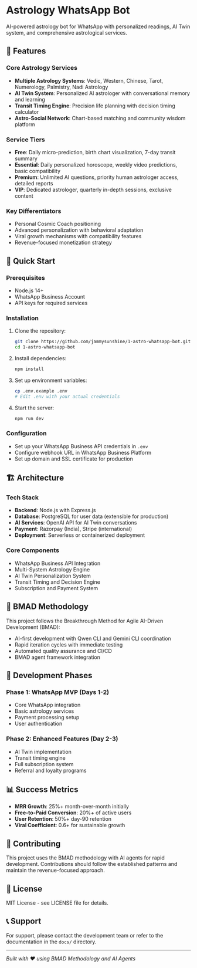 # Astrology WhatsApp Bot

AI-powered astrology bot for WhatsApp with personalized readings, AI Twin system, and comprehensive astrological services.

## 🌟 Features

### Core Astrology Services
- **Multiple Astrology Systems**: Vedic, Western, Chinese, Tarot, Numerology, Palmistry, Nadi Astrology
- **AI Twin System**: Personalized AI astrologer with conversational memory and learning
- **Transit Timing Engine**: Precision life planning with decision timing calculator
- **Astro-Social Network**: Chart-based matching and community wisdom platform

### Service Tiers
- **Free**: Daily micro-prediction, birth chart visualization, 7-day transit summary
- **Essential**: Daily personalized horoscope, weekly video predictions, basic compatibility
- **Premium**: Unlimited AI questions, priority human astrologer access, detailed reports
- **VIP**: Dedicated astrologer, quarterly in-depth sessions, exclusive content

### Key Differentiators
- Personal Cosmic Coach positioning
- Advanced personalization with behavioral adaptation
- Viral growth mechanisms with compatibility features
- Revenue-focused monetization strategy

## 🚀 Quick Start

### Prerequisites
- Node.js 14+ 
- WhatsApp Business Account
- API keys for required services

### Installation
1. Clone the repository:
   ```bash
   git clone https://github.com/jammysunshine/1-astro-whatsapp-bot.git
   cd 1-astro-whatsapp-bot
   ```

2. Install dependencies:
   ```bash
   npm install
   ```

3. Set up environment variables:
   ```bash
   cp .env.example .env
   # Edit .env with your actual credentials
   ```

4. Start the server:
   ```bash
   npm run dev
   ```

### Configuration
- Set up your WhatsApp Business API credentials in `.env`
- Configure webhook URL in WhatsApp Business Platform
- Set up domain and SSL certificate for production

## 🏗️ Architecture

### Tech Stack
- **Backend**: Node.js with Express.js
- **Database**: PostgreSQL for user data (extensible for production)
- **AI Services**: OpenAI API for AI Twin conversations
- **Payment**: Razorpay (India), Stripe (international)
- **Deployment**: Serverless or containerized deployment

### Core Components
- WhatsApp Business API Integration
- Multi-System Astrology Engine
- AI Twin Personalization System
- Transit Timing and Decision Engine
- Subscription and Payment System

## 📝 BMAD Methodology

This project follows the Breakthrough Method for Agile AI-Driven Development (BMAD):
- AI-first development with Qwen CLI and Gemini CLI coordination
- Rapid iteration cycles with immediate testing
- Automated quality assurance and CI/CD
- BMAD agent framework integration

## 🎯 Development Phases

### Phase 1: WhatsApp MVP (Days 1-2)
- Core WhatsApp integration
- Basic astrology services
- Payment processing setup
- User authentication

### Phase 2: Enhanced Features (Day 2-3)
- AI Twin implementation
- Transit timing engine
- Full subscription system
- Referral and loyalty programs

## 📊 Success Metrics

- **MRR Growth**: 25%+ month-over-month initially
- **Free-to-Paid Conversion**: 20%+ of active users
- **User Retention**: 50%+ day-90 retention
- **Viral Coefficient**: 0.6+ for sustainable growth

## 🤝 Contributing

This project uses the BMAD methodology with AI agents for rapid development. Contributions should follow the established patterns and maintain the revenue-focused approach.

## 📄 License

MIT License - see LICENSE file for details.

## 📞 Support

For support, please contact the development team or refer to the documentation in the `docs/` directory.

---

*Built with ❤️ using BMAD Methodology and AI Agents*